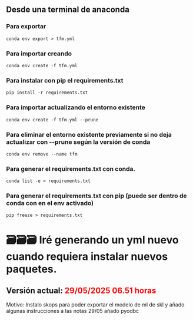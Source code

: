## Desde una terminal de anaconda

### Para exportar
<code>conda env export > tfm.yml</code>

### Para importar creando
<code>conda env create -f tfm.yml</code>

### Para instalar con pip el requirements.txt
<code>pip install -r requirements.txt</code>

### Para importar actualizando el entorno existente
<code>conda env create -f tfm.yml --prune</code>

### Para eliminar el entorno existente previamente si no deja actualizar con --prune según la versión de conda
<code>conda env remove --name tfm</code>

### Para generar el requirements.txt con conda. 
<code>conda list -e > requirements.txt</code>

### Para generar el requirements.txt con pip (puede ser dentro de conda con en el env activado)
<code>pip freeze > requirements.txt</code>



# 🗃️🗃️🗃️ Iré generando un yml nuevo cuando requiera instalar nuevos paquetes.

## Versión actual:  <span style="color:red;background-color:white;">29/05/2025 06.51 horas</span>  

Motivo: Instalo skops para poder exportar el modelo de ml de skl y añado algunas instrucciones a las notas
29/05 añado pyodbc

